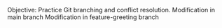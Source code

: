 Objective: Practice Git branching and conflict resolution.
Modification in main branch
Modification in feature-greeting branch
